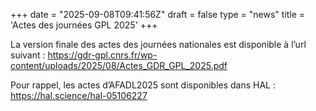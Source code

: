 +++
date = "2025-09-08T09:41:56Z"
draft = false
type = "news"
title = 'Actes des journées GPL 2025'
+++

La version finale des actes des journées nationales est disponible à l’url suivant : https://gdr-gpl.cnrs.fr/wp-content/uploads/2025/08/Actes_GDR_GPL_2025.pdf

Pour rappel, les actes d’AFADL2025 sont disponibles dans HAL : https://hal.science/hal-05106227